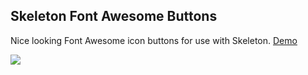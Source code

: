 ## Skeleton Font Awesome Buttons

Nice looking Font Awesome icon buttons for use with Skeleton. [Demo](http://nathancahill.github.io/skeleton-fontawesome-buttons/)

![](http://i.imgur.com/3jBJmB0.png)